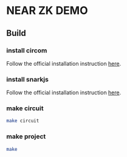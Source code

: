 # NEAR ZK DEMO
## Build

### install circom
Follow the official installation instruction [here](https://docs.circom.io/getting-started/installation/).

### install snarkjs
Follow the official installation instruction [here](https://github.com/iden3/snarkjs#install-snarkjs).

### make circuit
```bash
make circuit
```

### make project
```bash
make
```